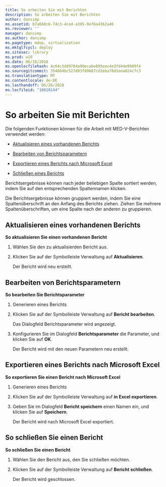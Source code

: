 ```yaml
---
title: So arbeiten Sie mit Berichten
description: So arbeiten Sie mit Berichten
author: dansimp
ms.assetid: b7a660c6-74c3-4ced-a395-9e76a4362a46
ms.reviewer: ''
manager: dansimp
ms.author: dansimp
ms.pagetype: mdop, virtualization
ms.mktglfcycl: deploy
ms.sitesec: library
ms.prod: w10
ms.date: 06/16/2016
ms.openlocfilehash: 4c64c3dd9704a90eca6e895eac4e3fd44e9989f4
ms.sourcegitcommit: 354664bc527d93f80687cd2eba70d1eea024c7c3
ms.translationtype: MT
ms.contentlocale: de-DE
ms.lasthandoff: 06/26/2020
ms.locfileid: "10810144"
---
```

# So arbeiten Sie mit Berichten


Die folgenden Funktionen können für die Arbeit mit MED-V-Berichten verwendet werden:

-   [Aktualisieren eines vorhandenen Berichts](#bkmk-howtorefreshanexistingreport)

-   [Bearbeiten von Berichtsparametern](#bkmk-howtoeditreportparameters)

-   [Exportieren eines Berichts nach Microsoft Excel](#bkmk-howtoexportareporttoexcel)

-   [Schließen eines Berichts](#bkmk-howtocoseareport)

Berichtsergebnisse können nach jeder beliebigen Spalte sortiert werden, indem Sie auf den entsprechenden Spaltennamen klicken.

Die Berichtsergebnisse können gruppiert werden, indem Sie eine Spaltenüberschrift an den Anfang des Berichts ziehen. Ziehen Sie mehrere Spaltenüberschriften, um eine Spalte nach der anderen zu gruppieren.

## <a href="" id="bkmk-howtorefreshanexistingreport"></a>Aktualisieren eines vorhandenen Berichts


**So aktualisieren Sie einen vorhandenen Bericht**

1.  Wählen Sie den zu aktualisierden Bericht aus.

2.  Klicken Sie auf der Symbolleiste Verwaltung auf **Aktualisieren**.

    Der Bericht wird neu erstellt.

## <a href="" id="bkmk-howtoeditreportparameters"></a>Bearbeiten von Berichtsparametern


**So bearbeiten Sie Berichtsparameter**

1.  Generieren eines Berichts

2.  Klicken Sie auf der Symbolleiste Verwaltung auf **Bericht bearbeiten**.

    Das Dialogfeld Berichtsparameter wird angezeigt.

3.  Konfigurieren Sie im Dialogfeld **Berichtsparameter** die Parameter, und klicken Sie auf **OK**.

    Der Bericht wird mit den neuen Parametern neu erstellt.

## <a href="" id="bkmk-howtoexportareporttoexcel"></a>Exportieren eines Berichts nach Microsoft Excel


**So exportieren Sie einen Bericht nach Microsoft Excel**

1.  Generieren eines Berichts

2.  Klicken Sie auf der Symbolleiste Verwaltung auf **in Excel exportieren**.

3.  Geben Sie im Dialogfeld **Bericht speichern** einen Namen ein, und klicken Sie auf **Speichern**.

    Der Bericht wird nach Microsoft Excel exportiert.

## <a href="" id="bkmk-howtocoseareport"></a>So schließen Sie einen Bericht


**So schließen Sie einen Bericht**

1.  Wählen Sie den Bericht aus, den Sie schließen möchten.

2.  Klicken Sie auf der Symbolleiste Verwaltung auf **Bericht schließen**.

    Der Bericht wird geschlossen.

 

 





